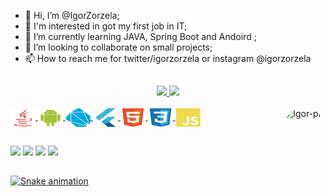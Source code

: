 - 👋 Hi, I’m @IgorZorzela;
- 👀 I'm interested in got my first job in IT;
- 🌱 I’m currently learning JAVA, Spring Boot and Andoird ;
- 💞️ I’m looking to collaborate on small projects;
- 📫 How to reach me for twitter/igorzorzela or instagram @igorzorzela
##

<div align="center">
  <a href="https://github.com/igorzorzela">
  <img height="180em" src="https://github-readme-stats.vercel.app/api?username=igorzorzela&show_icons=true&theme=tokyonight&include_all_commits=true&count_private=true"/>
  <img height="180em" src="https://github-readme-stats.vercel.app/api/top-langs/?username=igorzorzela&layout=compact&langs_count=7&theme=tokyonight"/>
</div>
<div style="display: inline_block"><br>
 <img align="center" alt="Igor-Jv" height="30" width="40" src="https://raw.githubusercontent.com/devicons/devicon/master/icons/java/java-plain.svg">
  <img align="center" alt="Igor-Ad" height="30" width="40" src="https://raw.githubusercontent.com/devicons/devicon/master/icons/android/android-plain.svg">
  <img align="center" alt="Igor-Dt" height="30" width="40" src="https://raw.githubusercontent.com/devicons/devicon/master/icons/dart/dart-plain.svg">
  <img align="center" alt="Igor-Ft" height="30" width="40" src="https://raw.githubusercontent.com/devicons/devicon/master/icons/flutter/flutter-original.svg">
  <img align="center" alt="Igor-HTML" height="30" width="40" src="https://raw.githubusercontent.com/devicons/devicon/master/icons/html5/html5-original.svg">
  <img align="center" alt="Igor-CSS" height="30" width="40" src="https://raw.githubusercontent.com/devicons/devicon/master/icons/css3/css3-original.svg">
  <img align="center" alt="Igor-Js" height="30" width="40" src="https://raw.githubusercontent.com/devicons/devicon/master/icons/javascript/javascript-plain.svg">
  <img align="right" alt="Igor-pic" height="150" style="border-radius:50px;" src="https://media3.giphy.com/media/ynRrAHj5SWAu8RA002/giphy.gif?cid=ecf05e47deoiqxvpgzt9xjcri02106mmwcrkfysr6ps7sb0i&rid=giphy.gif&ct=g">
</div>

##

<div>   
  <a href="https://instagram.com/igorzorzela" target="_blank"><img src="https://img.shields.io/badge/-Instagram-%23E4405F?style=for-the-badge&logo=instagram&logoColor=white" target="_blank"></a> 	 
  <a href = "mailto:igorzorzela@gmail.com"><img src="https://img.shields.io/badge/-Gmail-%23333?style=for-the-badge&logo=gmail&logoColor=white" target="_blank"></a>
  <a href="https://www.linkedin.com/in/igorzorzela" target="_blank"><img src="https://img.shields.io/badge/-LinkedIn-%230077B5?style=for-the-badge&logo=linkedin&logoColor=white" target="_blank"></a>
<a href="https://www.twitch.tv/igorzorzela" target="_blank"><img src="https://img.shields.io/badge/Twitch-9146FF?style=for-the-badge&logo=twitch&logoColor=white" target="_blank">

##
 
  ![Snake animation](https://github.com/igorzorzela/igorzorzela/blob/output/github-contribution-grid-snake.svg)
 
</div>
